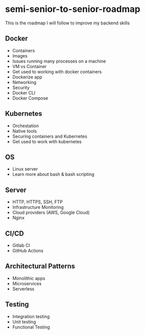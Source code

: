 # semi-senior-to-senior-roadmap
This is the roadmap I will follow to improve my backend skills

## Docker

- Containers
- Images
- Issues running many processes on a machine
- VM vs Container
- Get used to working with docker containers
- Dockerize app
- Networking
- Security
- Docker CLI
- Docker Compose

## Kubernetes
- Orchestation
- Native tools
- Securing containers and Kubernetes
- Get used to work with kubernetes

## OS
- Linux server
- Learn more about bash & bash scripting

## Server
- HTTP, HTTPS, SSH, FTP
- Infrastructure Monitoring
- Cloud providers (AWS, Google Cloud)
- Nginx

## CI/CD
- Gitlab CI
- GitHub Actions

## Architectural Patterns
- Monolithic apps
- Microservices
- Serverless

## Testing
- Integration testing
- Unit testing
- Functional Testing
